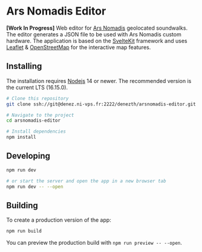 # Ars Nomadis Editor

**[Work In Progress]** Web editor for [Ars Nomadis](https://www.arsnomadis.eu/) geolocated soundwalks. The editor generates a JSON file to be used with Ars Nomadis custom hardware. The application is based on the [SvelteKit](https://kit.svelte.dev/) framework and uses [Leaflet](https://leafletjs.com/) & [OpenStreetMap](https://www.openstreetmap.org/) for the interactive map features.

## Installing

The installation requires [Nodejs](https://nodejs.org/en/) 14 or newer. The recommended version is the current LTS (16.15.0).

```bash
# Clone this repository
git clone ssh://git@denez.ni-vps.fr:2222/denezth/arsnomadis-editor.git

# Navigate to the project
cd arsnomadis-editor

# Install dependencies
npm install
```

## Developing

```bash
npm run dev

# or start the server and open the app in a new browser tab
npm run dev -- --open
```

## Building

To create a production version of the app:

```bash
npm run build
```

You can preview the production build with `npm run preview -- --open`.
